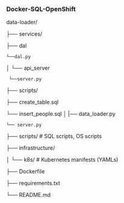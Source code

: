 ### Docker-SQL-OpenShift
 
data-loader/

├── services/

  ├── dal
    
    └──dal.py
    
│ └── api_server

     └──server.py

├── scripts/ 

   ├── create_table.sql

   └── insert_people.sql
│ |── data_loader.py

    └── server.py
  
├── scripts/ # SQL scripts, OS scripts

├── infrastructure/

│ └── k8s/ # Kubernetes manifests (YAMLs)

├── Dockerfile

├── requirements.txt

└── README.md







